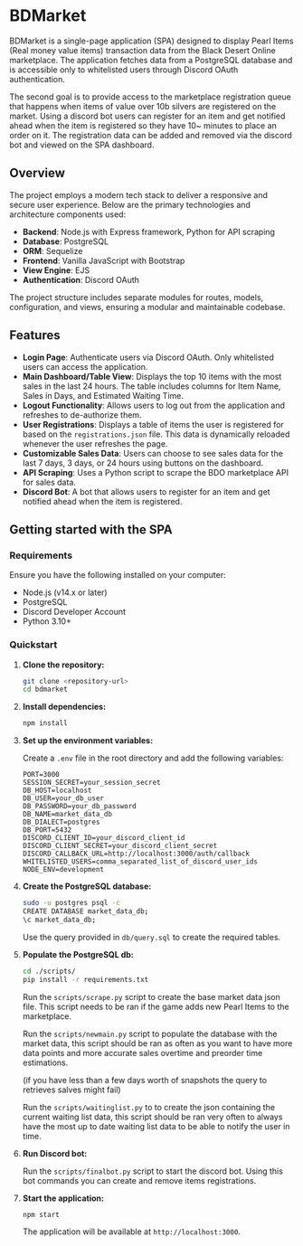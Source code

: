 # BDMarket

BDMarket is a single-page application (SPA) designed to display Pearl Items (Real money value items) transaction data from the Black Desert Online marketplace. The application fetches data from a PostgreSQL database and is accessible only to whitelisted users through Discord OAuth authentication.

The second goal is to provide access to the marketplace registration queue that happens when items of value over 10b silvers are registered on the market. Using a discord bot users can register for an item and get notified ahead when the item is registered so they have 10~ minutes to place an order on it. The registration data can be added and removed via the discord bot and viewed on the SPA dashboard.

## Overview

The project employs a modern tech stack to deliver a responsive and secure user experience. Below are the primary technologies and architecture components used:

- **Backend**: Node.js with Express framework, Python for API scraping
- **Database**: PostgreSQL
- **ORM**: Sequelize
- **Frontend**: Vanilla JavaScript with Bootstrap
- **View Engine**: EJS
- **Authentication**: Discord OAuth

The project structure includes separate modules for routes, models, configuration, and views, ensuring a modular and maintainable codebase.

## Features

- **Login Page**: Authenticate users via Discord OAuth. Only whitelisted users can access the application.
- **Main Dashboard/Table View**: Displays the top 10 items with the most sales in the last 24 hours. The table includes columns for Item Name, Sales in Days, and Estimated Waiting Time.
- **Logout Functionality**: Allows users to log out from the application and refreshes to de-authorize them.
- **User Registrations**: Displays a table of items the user is registered for based on the `registrations.json` file. This data is dynamically reloaded whenever the user refreshes the page.
- **Customizable Sales Data**: Users can choose to see sales data for the last 7 days, 3 days, or 24 hours using buttons on the dashboard.
- **API Scraping**: Uses a Python script to scrape the BDO marketplace API for sales data.
- **Discord Bot**: A bot that allows users to register for an item and get notified ahead when the item is registered.

## Getting started with the SPA

### Requirements

Ensure you have the following installed on your computer:

- Node.js (v14.x or later)
- PostgreSQL
- Discord Developer Account
- Python 3.10+

### Quickstart


1. **Clone the repository:**

   ```bash
   git clone <repository-url>
   cd bdmarket
   ```

2. **Install dependencies:**

   ```bash
   npm install
   ```

3. **Set up the environment variables:**

   Create a `.env` file in the root directory and add the following variables:

   ```plaintext
   PORT=3000
   SESSION_SECRET=your_session_secret
   DB_HOST=localhost
   DB_USER=your_db_user
   DB_PASSWORD=your_db_password
   DB_NAME=market_data_db
   DB_DIALECT=postgres
   DB_PORT=5432
   DISCORD_CLIENT_ID=your_discord_client_id
   DISCORD_CLIENT_SECRET=your_discord_client_secret
   DISCORD_CALLBACK_URL=http://localhost:3000/auth/callback
   WHITELISTED_USERS=comma_separated_list_of_discord_user_ids
   NODE_ENV=development
   ```

4. **Create the PostgreSQL database:**

   ```bash
   sudo -u postgres psql -c
   CREATE DATABASE market_data_db;
   \c market_data_db;
   ```
   
   Use the query provided in `db/query.sql` to create the required tables.

5. **Populate the PostgreSQL db:**

   ```bash
   cd ./scripts/
   pip install -r requirements.txt
   ```

   Run the `scripts/scrape.py` script to create the base market data json file. This script needs to be ran if the game adds new Pearl Items to the marketplace.

   Run the `scripts/newmain.py` script to populate the database with the market data, this script should be ran as often as you want to have more data points and more accurate sales overtime and preorder time estimations.

   (if you have less than a few days worth of snapshots the query to retrieves salves might fail)

   Run the `scripts/waitinglist.py` to to create the json containing the current waiting list data, this script should be ran very often to always have the most up to date waiting list data to be able to notify the user in time.

6. **Run Discord bot:**

   Run the `scripts/finalbot.py` script to start the discord bot. Using this bot commands you can create and remove items registrations.

7. **Start the application:**

   ```bash
   npm start
   ```

   The application will be available at `http://localhost:3000`.

